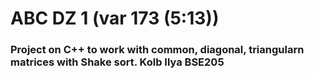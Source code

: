 # ABC DZ 1 (var 173 (5:13)) 

### Project on C++ to work with common, diagonal, triangularn matrices with Shake sort. Kolb Ilya BSE205
